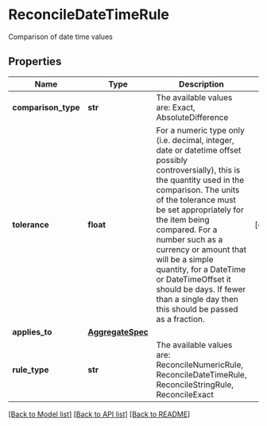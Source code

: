# ReconcileDateTimeRule

Comparison of date time values

## Properties
Name | Type | Description | Notes
------------ | ------------- | ------------- | -------------
**comparison_type** | **str** | The available values are: Exact, AbsoluteDifference | 
**tolerance** | **float** | For a numeric type only (i.e. decimal, integer, date or datetime offset possibly controversially), this is the quantity used in the comparison.  The units of the tolerance must be set appropriately for the item being compared.  For a number such as a currency or amount that will be a simple quantity, for a DateTime or DateTimeOffset it should be days. If fewer than a single day then this should be  passed as a fraction. | [optional] 
**applies_to** | [**AggregateSpec**](AggregateSpec.md) |  | 
**rule_type** | **str** | The available values are: ReconcileNumericRule, ReconcileDateTimeRule, ReconcileStringRule, ReconcileExact | 

[[Back to Model list]](../README.md#documentation-for-models) [[Back to API list]](../README.md#documentation-for-api-endpoints) [[Back to README]](../README.md)


